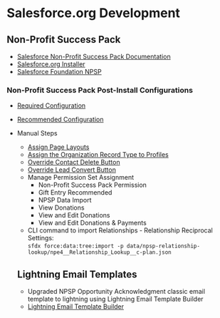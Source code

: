 # Salesforce.org Development

## Non-Profit Success Pack

- [Salesforce Non-Profit Success Pack Documentation](https://powerofus.force.com/s/article/NPSP-Documentation)
- [Salesforce.org Installer](https://install.salesforce.org/)
- [Salesforce Foundation NPSP](https://github.com/SalesforceFoundation/NPSP)

### Non-Profit Success Pack Post-Install Configurations

- [Required Configuration](https://powerofus.force.com/s/article/NPSP-Required-Configuration)
- [Recommended Configuration](https://powerofus.force.com/s/article/NPSP-Recommended-Configuration)
- Manual Steps 
    - [Assign Page Layouts](https://powerofus.force.com/s/article/NPSP-Required-Configuration#ariaid-title7)
    - [Assign the Organization Record Type to Profiles](https://powerofus.force.com/s/article/NPSP-Required-Configuration#ariaid-title6)
    - [Override Contact Delete Button](https://powerofus.force.com/s/article/NPSP-Required-Configuration#ariaid-title14)
    - [Override Lead Convert Button](https://powerofus.force.com/s/article/NPSP-Required-Configuration#ariaid-title10)
    - Manage Permission Set Assignment
        - Non-Profit Success Pack Permission
        - Gift Entry Recommended
        - NPSP Data Import
        - View Donations
        - View and Edit Donations
        - View and Edit Donations & Payments
    - CLI command to import Relationships - Relationship Reciprocal Settings:\
    `sfdx force:data:tree:import -p data/npsp-relationship-lookup/npe4__Relationship_Lookup__c-plan.json`

    ## Lightning Email Templates
    - Upgraded NPSP Opportunity Acknowledgment classic email template to lightning using Lightning Email Template Builder
    - [Lightning Email Template Builder](https://help.salesforce.com/s/articleView?id=sf.email_template_builder_parent.htm&type=5)